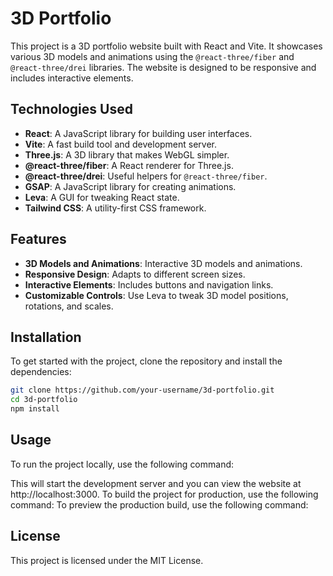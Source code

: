 # 3D Portfolio

This project is a 3D portfolio website built with React and Vite. It showcases various 3D models and animations using the `@react-three/fiber` and `@react-three/drei` libraries. The website is designed to be responsive and includes interactive elements.

## Technologies Used

- **React**: A JavaScript library for building user interfaces.
- **Vite**: A fast build tool and development server.
- **Three.js**: A 3D library that makes WebGL simpler.
- **@react-three/fiber**: A React renderer for Three.js.
- **@react-three/drei**: Useful helpers for `@react-three/fiber`.
- **GSAP**: A JavaScript library for creating animations.
- **Leva**: A GUI for tweaking React state.
- **Tailwind CSS**: A utility-first CSS framework.

## Features

- **3D Models and Animations**: Interactive 3D models and animations.
- **Responsive Design**: Adapts to different screen sizes.
- **Interactive Elements**: Includes buttons and navigation links.
- **Customizable Controls**: Use Leva to tweak 3D model positions, rotations, and scales.

## Installation

To get started with the project, clone the repository and install the dependencies:

```sh
git clone https://github.com/your-username/3d-portfolio.git
cd 3d-portfolio
npm install
```

## Usage
To run the project locally, use the following command:

This will start the development server and you can view the website at http://localhost:3000. To build the project for production, use the following command: To preview the production build, use the following command:

## License
This project is licensed under the MIT License.

